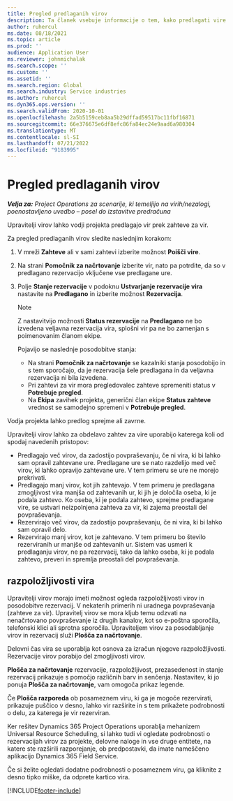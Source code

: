 ```yaml
---
title: Pregled predlaganih virov
description: Ta članek vsebuje informacije o tem, kako predlagati vire projekta.
author: ruhercul
ms.date: 08/18/2021
ms.topic: article
ms.prod: ''
audience: Application User
ms.reviewer: johnmichalak
ms.search.scope: ''
ms.custom: ''
ms.assetid: ''
ms.search.region: Global
ms.search.industry: Service industries
ms.author: ruhercul
ms.dyn365.ops.version: ''
ms.search.validFrom: 2020-10-01
ms.openlocfilehash: 2a5b5159ceb8aa5b29dffad59517bc11fbf16871
ms.sourcegitcommit: 66e376675e6df8efc86fa84ec24e9aad6a980304
ms.translationtype: MT
ms.contentlocale: sl-SI
ms.lasthandoff: 07/21/2022
ms.locfileid: "9183995"
---
```

# <a name="review-proposed-resources"></a>Pregled predlaganih virov

_**Velja za:** Project Operations za scenarije, ki temeljijo na virih/nezalogi, poenostavljeno uvedbo – posel do izstavitve predračuna_

Upravitelji virov lahko vodji projekta predlagajo vir prek zahteve za vir.

Za pregled predlaganih virov sledite naslednjim korakom:

1. V mreži **Zahteve** ali v sami zahtevi izberite možnost **Poišči vire**.
2. Na strani **Pomočnik za načrtovanje** izberite vir, nato pa potrdite, da so v predlagano rezervacijo vključene vse predlagane ure.
3. Polje **Stanje rezervacije** v podoknu **Ustvarjanje rezervacije vira** nastavite na **Predlagano** in izberite možnost **Rezervacija**.

    > [!NOTE]
    > Z nastavitvijo možnosti **Status rezervacije** na **Predlagano** ne bo izvedena veljavna rezervacija vira, splošni vir pa ne bo zamenjan s poimenovanim članom ekipe.

    Pojavijo se naslednje posodobitve stanja:

    - Na strani **Pomočnik za načrtovanje** se kazalniki stanja posodobijo in s tem sporočajo, da je rezervacija šele predlagana in da veljavna rezervacija ni bila izvedena.
    - Pri zahtevi za vir mora pregledovalec zahteve spremeniti status v **Potrebuje pregled**.
    - Na **Ekipa** zavihek projekta, generični član ekipe **Status zahteve** vrednost se samodejno spremeni v **Potrebuje pregled**.

Vodja projekta lahko predlog sprejme ali zavrne.

Upravitelji virov lahko za obdelavo zahtev za vire uporabijo katerega koli od spodaj navedenih pristopov:

- Predlagajo več virov, da zadostijo povpraševanju, če ni vira, ki bi lahko sam opravil zahtevane ure. Predlagane ure se nato razdelijo med več virov, ki lahko opravijo zahtevane ure. V tem primeru se ure ne morejo prekrivati.
- Predlagajo manj virov, kot jih zahtevajo. V tem primeru je predlagana zmogljivost vira manjša od zahtevanih ur, ki jih je določila oseba, ki je podala zahtevo. Ko oseba, ki je podala zahtevo, sprejme predlagane vire, se ustvari neizpolnjena zahteva za vir, ki zajema preostali del povpraševanja.
- Rezervirajo več virov, da zadostijo povpraševanju, če ni vira, ki bi lahko sam opravil delo.
- Rezervirajo manj virov, kot je zahtevano. V tem primeru bo število rezerviranih ur manjše od zahtevanih ur. Sistem vas usmeri k predlaganju virov, ne pa rezervacij, tako da lahko oseba, ki je podala zahtevo, preveri in spremlja preostali del povpraševanja.

## <a name="resource-availability"></a>razpoložljivosti vira

Upravitelji virov morajo imeti možnost ogleda razpoložljivosti virov in posodobitve rezervacij. V nekaterih primerih ni uradnega povpraševanja (zahteve za vir). Upravitelj virov se mora kljub temu odzvati na nenačrtovano povpraševanje iz drugih kanalov, kot so e-poštna sporočila, telefonski klici ali sprotna sporočila. Upraviteljem virov za posodabljanje virov in rezervacij služi **Plošča za načrtovanje**.

Delovni čas vira se uporablja kot osnova za izračun njegove razpoložljivosti. Rezervacije virov porabijo del zmogljivosti virov.

**Plošča za načrtovanje** rezervacije, razpoložljivost, prezasedenost in stanje rezervacij prikazuje s pomočjo različnih barv in senčenja. Nastavitev, ki jo ponuja **Plošča za načrtovanje**, vam omogoča prikaz legende.

Če **Plošča razporeda** ob posameznem viru, ki ga je mogoče rezervirati, prikazuje puščico v desno, lahko vir razširite in s tem prikažete podrobnosti o delu, za katerega je vir rezerviran.

Ker rešitev Dynamics 365 Project Operations uporablja mehanizem Universal Resource Scheduling, si lahko tudi vi ogledate podrobnosti o rezervacijah virov za projekte, delovne naloge in vse druge entitete, na katere ste razširili razporejanje, ob predpostavki, da imate nameščeno aplikacijo Dynamics 365 Field Service.

Če si želite ogledati dodatne podrobnosti o posameznem viru, ga kliknite z desno tipko miške, da odprete kartico vira.



[!INCLUDE[footer-include](../includes/footer-banner.md)]
